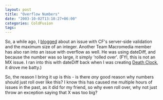 ```yaml
---
layout: post
title: "Overflow Numbers"
date: "2003-10-02T13:10:27+06:00"
categories: ColdFusion 
tags: 
---
```


So, a while ago, I <a href="http://www.camdenfamily.com/morpheus/blog/index.cfm?mode=entry&entry=163">blogged</a> about an issue with CF's server-side validation and the maximum size of an integer. Another Team Macromedia member has also ran into an issue with overflow as well. He was using dateDiff, and because the number was so large, it simply 'rolled over'. (FYI, this is not an MX issue. I ran into this with dateDiff back when I was creating <a href="http://www.deathclock.com">Death Clock</a>, it drove me batty.)

So, the reason I bring it up is this - is there <i>any</i> good reason why numbers should just roll over like this? I know this has caused me multiple hours of issues in the past, as it did for my friend, so why even roll over, why not just throw an exception saying that X was too big?